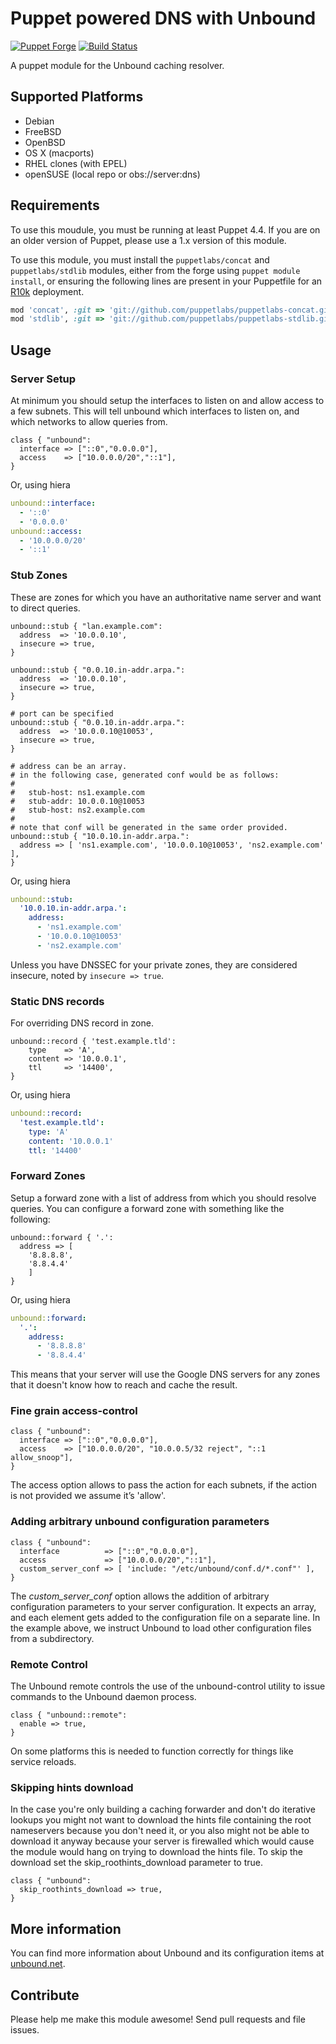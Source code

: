 # Puppet powered DNS with Unbound

[![Puppet Forge](https://img.shields.io/puppetforge/v/zleslie/unbound.svg)](https://forge.puppet.com/zleslie/unbound) [![Build Status](https://travis-ci.org/xaque208/puppet-unbound.svg?branch=master)](https://travis-ci.org/xaque208/puppet-unbound)

A puppet module for the Unbound caching resolver.

## Supported Platforms

* Debian
* FreeBSD
* OpenBSD
* OS X (macports)
* RHEL clones (with EPEL)
* openSUSE (local repo or obs://server:dns)

## Requirements

To use this moudule, you must be running at least Puppet 4.4.  If you are on an
older version of Puppet, please use a 1.x version of this module.

To use this module, you must install the `puppetlabs/concat` and
`puppetlabs/stdlib` modules, either from the forge using `puppet module
install`, or ensuring the following lines are present in your Puppetfile for an
[R10k](https://github.com/puppetlabs/r10k) deployment.

```Ruby
mod 'concat', :git => 'git://github.com/puppetlabs/puppetlabs-concat.git'
mod 'stdlib', :git => 'git://github.com/puppetlabs/puppetlabs-stdlib.git'
```

## Usage

### Server Setup

At minimum you should setup the interfaces to listen on and allow access to a
few subnets.  This will tell unbound which interfaces to listen on, and which
networks to allow queries from.

```puppet
class { "unbound":
  interface => ["::0","0.0.0.0"],
  access    => ["10.0.0.0/20","::1"],
}
```

Or, using hiera
```yaml
unbound::interface:
  - '::0'
  - '0.0.0.0'
unbound::access:
  - '10.0.0.0/20'
  - '::1'
```

### Stub Zones

These are zones for which you have an authoritative name server and want to
direct queries.

```puppet
unbound::stub { "lan.example.com":
  address  => '10.0.0.10',
  insecure => true,
}

unbound::stub { "0.0.10.in-addr.arpa.":
  address  => '10.0.0.10',
  insecure => true,
}

# port can be specified
unbound::stub { "0.0.10.in-addr.arpa.":
  address  => '10.0.0.10@10053',
  insecure => true,
}

# address can be an array.
# in the following case, generated conf would be as follows:
#
#   stub-host: ns1.example.com
#   stub-addr: 10.0.0.10@10053
#   stub-host: ns2.example.com
#
# note that conf will be generated in the same order provided.
unbound::stub { "10.0.10.in-addr.arpa.":
  address => [ 'ns1.example.com', '10.0.0.10@10053', 'ns2.example.com' ],
}
```

Or, using hiera
```yaml
unbound::stub:
  '10.0.10.in-addr.arpa.':
    address:
      - 'ns1.example.com'
      - '10.0.0.10@10053'
      - 'ns2.example.com'
```

Unless you have DNSSEC for your private zones, they are considered insecure,
noted by `insecure => true`.

### Static DNS records

For overriding DNS record in zone.

```puppet
unbound::record { 'test.example.tld':
    type    => 'A',
    content => '10.0.0.1',
    ttl     => '14400',
}
```

Or, using hiera
```yaml
unbound::record:
  'test.example.tld':
    type: 'A'
    content: '10.0.0.1'
    ttl: '14400'
```

### Forward Zones

Setup a forward zone with a list of address from which you should resolve queries.  You can configure a forward zone with something like the following:

```puppet
unbound::forward { '.':
  address => [
    '8.8.8.8',
    '8.8.4.4'
    ]
}
```

Or, using hiera
```yaml
unbound::forward:
  '.':
    address:
      - '8.8.8.8'
      - '8.8.4.4'
```

This means that your server will use the Google DNS servers for any
zones that it doesn't know how to reach and cache the result.


### Fine grain access-control

```puppet
class { "unbound":
  interface => ["::0","0.0.0.0"],
  access    => ["10.0.0.0/20", "10.0.0.5/32 reject", "::1 allow_snoop"],
}
```

The access option allows to pass the action for each subnets, if the action is not provided we assume it’s 'allow'.

### Adding arbitrary unbound configuration parameters

```puppet
class { "unbound":
  interface          => ["::0","0.0.0.0"],
  access             => ["10.0.0.0/20","::1"],
  custom_server_conf => [ 'include: "/etc/unbound/conf.d/*.conf"' ],
}
```

The _custom_server_conf_ option allows the addition of arbitrary configuration
parameters to your server configuration. It expects an array, and each element
gets added to the configuration file on a separate line. In the example above,
we instruct Unbound to load other configuration files from a subdirectory.

### Remote Control

The Unbound remote controls the use of the unbound-control utility to issue
commands to the Unbound daemon process.

```puppet
class { "unbound::remote":
  enable => true,
}
```

On some platforms this is needed to function correctly for things like service
reloads.

### Skipping hints download

In the case you're only building a caching forwarder and don't do iterative
lookups you might not want to download the hints file containing the root
nameservers because you don't need it, or you also might not be able to
download it anyway because your server is firewalled which would cause the
module would hang on trying to download the hints file. To skip the download
set the skip_roothints_download parameter to true.

```puppet
class { "unbound":
  skip_roothints_download => true,
}
```

## More information

You can find more information about Unbound and its configuration items at
[unbound.net](http://unbound.net).

## Contribute

Please help me make this module awesome!  Send pull requests and file issues.
